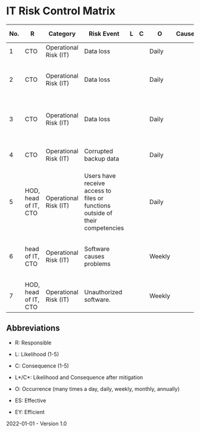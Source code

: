 # IT Risk Control Matrix

| No.  | R                    | Category              | Risk Event                                                   | L    | C    | O      | Cause | Mitigation Type     | Mitigation Strategy                                          | L*   | C*   | Changes | Comments | ES   | EY   | Evidences |
| ---- | -------------------- | --------------------- | ------------------------------------------------------------ | ---- | ---- | ------ | ----- | ------------------- | ------------------------------------------------------------ | ---- | ---- | ------- | -------- | ---- | ---- | --------- |
| 1    | CTO                  | Operational Risk (IT) | Data loss                                                    |      |      | Daily  |       | Preventing (System) | Automatic daily local backups                                |      |      |         |          |      |      |           |
| 2    | CTO                  | Operational Risk (IT) | Data loss                                                    |      |      | Daily  |       | Preventing (System) | Automatic daily backups to external/remote service providers |      |      |         |          |      |      |           |
| 3    | CTO                  | Operational Risk (IT) | Data loss                                                    |      |      | Daily  |       | Preventing (Manual) | Quarterly manual backups for long-term storage               |      |      |         |          |      |      |           |
| 4    | CTO                  | Operational Risk (IT) | Corrupted backup data                                        |      |      | Daily  |       | Revealing (System)  | Automatic data integrity validation of daily backups         |      |      |         |          |      |      |           |
| 5    | HOD, head of IT, CTO | Operational Risk (IT) | Users have receive access to files or functions outside of their competencies |      |      | Daily  |       | Preventing (Manual) | User permissions are defined in a general Permission List. Deviations must be approved |      |      |         |          |      |      |           |
| 6    | head of IT, CTO      | Operational Risk (IT) | Software causes problems                                     |      |      | Weekly |       | Preventing (Manual) | New software and software updates must be tested in a sandbox environment |      |      |         |          |      |      |           |
| 7    | HOD, head of IT, CTO | Operational Risk (IT) | Unauthorized software.                                       |      |      | Weekly |       | Preventing (Manual) | New software must be approved                                |      |      |         |          |      |      |           |

## Abbreviations

* R: Responsible

* L: Likelihood (1-5)

* C: Consequence (1-5)

* L\*/C\*: Likelihood and Consequence after mitigation

* O: Occurrence (many times a day, daily, weekly, monthly, annually)

* ES: Effective

* EY: Efficient

  

2022-01-01 - Version 1.0